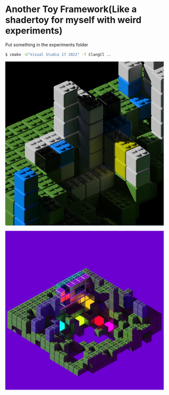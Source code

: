 # Another Toy Framework(Like a shadertoy for myself with weird experiments)

Put something in the experiments folder

```sh
$ cmake -G"Visual Studio 17 2022" -T ClangCl ..
```


![Figure 1](/images/s0.png)

![Figure 1](/images/s1.jpg)
